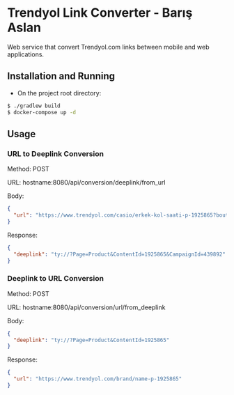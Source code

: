 # Trendyol Link Converter - Barış Aslan

Web service that convert Trendyol.com links between mobile and web applications.

## Installation and Running

* On the project root directory:

```bash
$ ./gradlew build
$ docker-compose up -d
```

## Usage

### URL to Deeplink Conversion

Method: POST

URL: hostname:8080/api/conversion/deeplink/from_url 

Body:
```json
{
  "url": "https://www.trendyol.com/casio/erkek-kol-saati-p-1925865?boutiqueId=439892"
}
```

Response:
```json
{
  "deeplink": "ty://?Page=Product&ContentId=1925865&CampaignId=439892"
}
```

### Deeplink to URL Conversion

Method: POST

URL: hostname:8080/api/conversion/url/from_deeplink

Body:
```json
{
  "deeplink": "ty://?Page=Product&ContentId=1925865"
}
```

Response:
```json
{
  "url": "https://www.trendyol.com/brand/name-p-1925865"
}
```